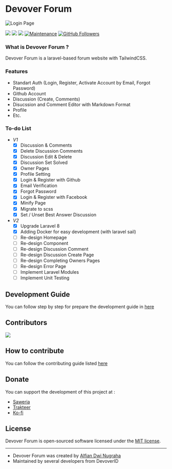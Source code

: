 # Devover Forum

![Login Page](https://github.com/devoverid/forum/blob/master/public/assets/images/ss3.png?raw=true)

[![](https://img.shields.io/github/issues/devoverid/forum?style=flat-square)](https://img.shields.io/github/issues/devoverid/forum?style=flat-square) ![](https://img.shields.io/github/stars/devoverid/forum?style=flat-square)
![](https://img.shields.io/github/forks/devoverid/forum?style=flat-square) [](http://makeapullrequest.com) [![Maintenance](https://img.shields.io/badge/Maintained%3F-yes-green.svg?style=flat-square)](https://GitHub.com/Naereen/StrapDown.js/graphs/commit-activity) [![GitHub Followers](https://img.shields.io/github/followers/viandwi24.svg?style=flat-square&label=Follow&maxAge=2592000)](https://github.com/viandwi24?tab=followers)

### What is Devover Forum ?

Devover Forum is a laravel-based forum website with TailwindCSS.

### Features

-   Standart Auth (Login, Register, Activate Account by Email, Forgot Password)
-   Github Account
-   Discussion (Create, Comments)
-   Disucssion and Comment Editor with Markdown Format
-   Profile
-   Etc.

### To-do List
- *V1*
    -   [x] Discussion & Comments
    -   [x] Delete Discussion Comments
    -   [x] Discussion Edit & Delete
    -   [x] Discussion Set Solved
    -   [x] Owner Pages
    -   [x] Profile Setting
    -   [x] Login & Register with Github
    -   [x] Email Verification
    -   [x] Forgot Password
    -   [x] Login & Register with Facebook
    -   [x] Minify Page
    -   [x] Migrate to scss
    -   [x] Set / Unset Best Answer Discussion
- *V2*
    -   [x] Upgrade Laravel 8
    -   [x] Adding Docker for easy development (with laravel sail)
    -   [ ] Re-design Homepage
    -   [ ] Re-design Component
    -   [ ] Re-design Discussion Comment
    -   [ ] Re-design Discussion Create Page
    -   [ ] Re-design Completing Owners Pages
    -   [ ] Re-design Error Page
    -   [ ] Implement Laravel Modules
    -   [ ] Implement Unit Testing

## Development Guide
You can follow step by step for prepare the development guide in [here](./DEVELOPMENT.md)

## Contributors
<a href="https://github.com/devoverid/forum/graphs/contributors">
  <img src="https://contrib.rocks/image?repo=devoverid/forum"/>
</a>

## How to contribute
You can follow the contributing guide listed [here](./CONTRIBUTING.md)

## Donate
You can support the development of this project at :
- [Saweria](https://saweria.co/viandwi24)
- [Trakteer](https://trakteer.id/viandwi24)
- [Ko-fi](https://ko-fi.com/viandwi24)

## License
Devover Forum is open-sourced software licensed under the [MIT license](./LICENSE.md).

---

-   Devover Forum was created by [Alfian Dwi Nugraha](https://www.facebook.com/viandwi24)
-   Maintained by several developers from DevoverID
